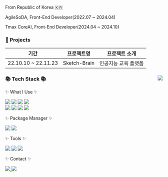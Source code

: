 <!--
**PangHae/PangHae** is a ✨ _special_ ✨ repository because its `README.md` (this file) appears on your GitHub profile.

Here are some ideas to get you started:

- 🔭 I’m currently working on ...
- 🌱 I’m currently learning ...
- 👯 I’m looking to collaborate on ...
- 🤔 I’m looking for help with ...
- 💬 Ask me about ...
- 📫 How to reach me: ...
- 😄 Pronouns: ...
- ⚡ Fun fact: ...
-->

 <!-- ## I'm PangHae👋 -->
  
  <p>From Republic of Korea 🇰🇷</p>
  <!-- <p>Konkuk University, Department of Computer Science & Engineering, Seoul, Republic of Korea</p> -->
  <p>AgileSoDA, Front-End Developer(2022.07 ~ 2024.04)</p>
  <p>Tmax CoreAI, Front-End Developer(2024.04 ~ 2024.10)</p>
  
  <!-- 
  ### 🌱 I’m currently studying ...
  <img src="https://img.shields.io/badge/Webpack-8DD6F9?style=flat-square&logo=Webpack&logoColor=black"/>
  -->
  
  ### 🔭 Projects
  | 기간                | 프로젝트명 | 프로젝트 소개     |                                                             
| ------------------- | ---------- | ----------------- |
| 22.10.10 ~ 22.11.23 | Sketch-Brain      | 인공지능 교육 플랫폼 |

<div>
  <img align="right" src="https://github-readme-stats.vercel.app/api/top-langs/?username=PangHae&layout=compact&theme=tokyonight">
  <div>
    <h3>📚 Tech Stack 📚</h3>
    <p>✨ What I Use ✨</p>
  </div>
  <div>
    <img src="https://img.shields.io/badge/HTML5-E34F26?style=flat-square&logo=HTML5&logoColor=white"/>
    <img src="https://img.shields.io/badge/CSS3-1572B6?style=flat-square&logo=HTML5&logoColor=white"/>
    <img src="https://img.shields.io/badge/Sass-CC6699?style=flat-square&logo=Sass&logoColor=white"/>
    <img src="https://img.shields.io/badge/Javascript-F7DF1E?style=flat-square&logo=Javascript&logoColor=black"/>
    <br/>
    <img src="https://img.shields.io/badge/Typescript-3178C6?style=flat-square&logo=Typescript&logoColor=white"/>
    <img src="https://img.shields.io/badge/React-61DAFB?style=flat-square&logo=React&logoColor=black"/>
    <img src="https://img.shields.io/badge/Next.js-000000?style=flat-square&logo=Next.js&logoColor=white"/>
    <img src="https://img.shields.io/badge/styled components-DB7093?style=flat-square&logo=styledcomponents&logoColor=white"/>
  </div>
  <div>
    <p>✨ Package Manager ✨</p>
  </div>
  <div>
    <img src="https://img.shields.io/badge/NPM-CB3837?style=flat-square&logo=npm&logoColor=white"/>
    <img src="https://img.shields.io/badge/Yarn-2C8EBB?style=flat-square&logo=yarn&logoColor=white"/>
  </div>
  <div>
    <p>✨ Tools ✨</p>
  </div>
  <div>
    <img src="https://img.shields.io/badge/Github-181717?style=flat-square&logo=github&logoColor=white"/>
    <img src="https://img.shields.io/badge/Vscode-007ACC?style=flat-square&logo=visual-studio-code&logoColor=white"/>
    <img src="https://img.shields.io/badge/Notion-000000?style=flat-square&logo=Notion&logoColor=white"/>
  </div>
  <div>
    <p>✨ Contact ✨</p>
  </div>
  <div>
    <a href="https://www.instagram.com/pang_hae">
      <img src="https://img.shields.io/badge/Instagram-E4405F?style=flat-square&logo=instagram&logoColor=white">
    </a>
    <a href="mailto:yds05074@gmail.com">
      <img src="https://img.shields.io/badge/Gmail-EA4335?style=flat-square&logo=gmail&logoColor=white">
    </a>
  </div>
</div>
